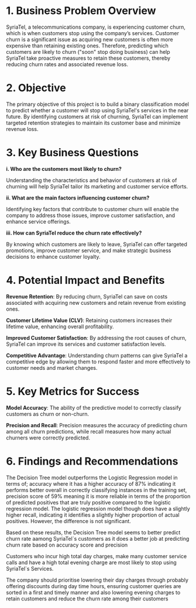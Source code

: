 
# 1. Business Problem Overview


SyriaTel, a telecommunications company, is experiencing customer churn, which is when customers stop using the company’s services. Customer churn is a significant issue as acquiring new customers is often more expensive than retaining existing ones. Therefore, predicting which customers are likely to churn ("soon" stop doing business) can help SyriaTel take proactive measures to retain these customers, thereby reducing churn rates and associated revenue loss.

# 2. Objective

The primary objective of this project is to build a binary classification model to predict whether a customer will stop using SyriaTel's services in the near future. By identifying customers at risk of churning, SyriaTel can implement targeted retention strategies to maintain its customer base and minimize revenue loss.

# 3. Key Business Questions

**i. Who are the customers most likely to churn?**

Understanding the characteristics and behavior of customers at risk of churning will help SyriaTel tailor its marketing and customer service efforts.

**ii. What are the main factors influencing customer churn?**

Identifying key factors that contribute to customer churn will enable the company to address those issues, improve customer satisfaction, and enhance service offerings.

**iii. How can SyriaTel reduce the churn rate effectively?**

By knowing which customers are likely to leave, SyriaTel can offer targeted promotions, improve customer service, and make strategic business decisions to enhance customer loyalty.

# 4. Potential Impact and Benefits

**Revenue Retention**: By reducing churn, SyriaTel can save on costs associated with acquiring new customers and retain revenue from existing ones.

**Customer Lifetime Value (CLV)**: Retaining customers increases their lifetime value, enhancing overall profitability.

**Improved Customer Satisfaction**: By addressing the root causes of churn, SyriaTel can improve its services and customer satisfaction levels.

**Competitive Advantage**: Understanding churn patterns can give SyriaTel a competitive edge by allowing them to respond faster and more effectively to customer needs and market changes.


# 5. Key Metrics for Success


**Model Accuracy**: The ability of the predictive model to correctly classify customers as churn or non-churn.

**Precision and Recall**: Precision measures the accuracy of predicting churn among all churn predictions, while recall measures how many actual churners were correctly predicted.

# 6. Findings and Recommendations

The Decision Tree model outperforms the Logistic Regression model in terms of;  accuracy where it has a higher accuracy of 87% indicating it performs better overall in correctly classifying instances in the training set, precision score of 59% meaning it is more reliable in terms of the proportion of predicted positives that are truly positive compared to the logistic regression model. The logistic regression model though does have a slightly higher recall, indicating it identifies a slightly higher proportion of actual positives. However, the difference is not significant.

Based on these results, the Decision Tree model seems to better predict churn rate aamong SyriaTel`s customers as it does a better job at predicting churn rate based on accuracy score and precision

Customers who incur high total day charges, make many customer service calls and have a high total evening charge are most likely to stop using SyriaTel`s Services.

The company should prioritise lowering their day charges through probably offering discounts during day time hours, ensuring customer queries are sorted in a first and timely manner and also lowering evening charges to retain customers and reduce the churn rate among their customers

